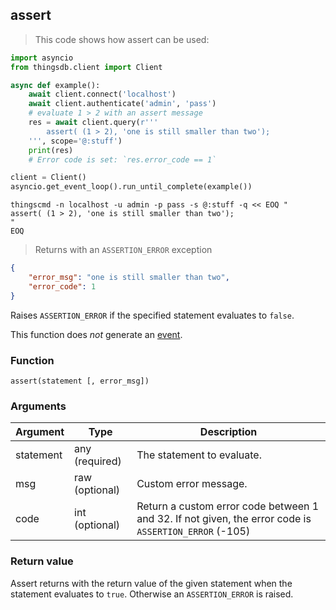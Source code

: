 ## assert

> This code shows how assert can be used:

```python
import asyncio
from thingsdb.client import Client

async def example():
    await client.connect('localhost')
    await client.authenticate('admin', 'pass')
    # evaluate 1 > 2 with an assert message
    res = await client.query(r'''
        assert( (1 > 2), 'one is still smaller than two');
    ''', scope='@:stuff')
    print(res)
    # Error code is set: `res.error_code == 1`

client = Client()
asyncio.get_event_loop().run_until_complete(example())
```

```shell
thingscmd -n localhost -u admin -p pass -s @:stuff -q << EOQ "
assert( (1 > 2), 'one is still smaller than two');
"
EOQ
```

> Returns with an  `ASSERTION_ERROR` exception

```json
{
    "error_msg": "one is still smaller than two",
    "error_code": 1
}
```

Raises `ASSERTION_ERROR` if the specified statement evaluates to `false`.

This function does *not* generate an [event](#events).


### Function
`assert(statement [, error_msg])`

### Arguments
Argument | Type | Description
-------- | ---- | -----------
statement | any (required) | The statement to evaluate.
msg | raw (optional) | Custom error message.
code | int (optional) | Return a custom error code between 1 and 32. If not given, the error code is `ASSERTION_ERROR` (-105)

### Return value
Assert returns with the return value of the given statement when the statement evaluates to `true`. Otherwise
an `ASSERTION_ERROR` is raised.